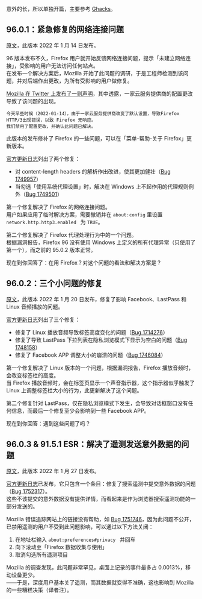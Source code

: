 意外的长，所以单独开篇，主要参考 [Ghacks](https://www.ghacks.net/category/firefox/latest-posts/)。

## 96.0.1：紧急修复的网络连接问题

[原文](https://www.ghacks.net/2022/01/15/mozilla-releases-firefox-96-0-1-to-fix-connection-issues/)，此版本 2022 年 1 月 14 日发布。

96 版本发布不久，Firefox 用户就开始反馈网络连接问题，提示「未建立网络连接」，受影响的用户无法访问任何站点。  
在发布一个解决方案后，Mozilla 开始了此问题的调研，于是工程师检测到该问题，并对后端作出更改，为所有受影响的用户做修复。

[Mozilla 在 Twitter 上发布了一则声明](https://twitter.com/firefox/status/1481657624651313155?ref_src=twsrc%5Etfw)，其中透露，一家云服务提供商的配置更改导致了该问题的出现。

```
今天早些时候（2022-01-14），由于一家云服务提供商改变了默认设置，导致Firefox HTTP/3出现错误，以致 Firefox 无响应。
我们禁用了配置更改，并确认此问题已解决。
```

此版本的发布修补了 Firefox 的一些问题，可以在「菜单-帮助-关于 Firefox」更新版本。

[官方更新日志](https://www.mozilla.org/en-US/firefox/96.0.1/releasenotes/)列出了两个修复：

+ 对 content-length headers 的解析作出改进，使其更加健壮（[Bug 1749957](https://bugzilla.mozilla.org/show_bug.cgi?id=1749957)）
+ 当勾选「使用系统代理设置」时，解决在 Windows 上不起作用的代理规则例外（[Bug 1749501](https://bugzilla.mozilla.org/show_bug.cgi?id=1749501)）

第一个修复解决了 Firefox 的网络连接问题。  
用户如果应用了临时解决方案，需要撤销并在 `about:config` 里设置 `network.http.http3.enabled ` 为 `TRUE`。

第二个修复解决了 Firefox 代理处理行为中的一个问题。  
根据漏洞报告，Firefox 96 没有使用 Windows 上定义的所有代理异常（只使用了第一个），而之前的 95.0.2 版本正常。

现在到你回答了：在用 Firefox？对这个问题的看法和解决方案是？

## 96.0.2：三个小问题的修复

[原文](https://www.ghacks.net/2022/01/21/here-is-what-is-new-in-firefox-96-0-2/)，此版本 2022 年 1 月 20 日发布，修复了影响 Facebook、LastPass 和 Linux 音频播放的问题。

[官方更新日志](https://www.mozilla.org/en-US/firefox/96.0.2/releasenotes/)列出了三个修复：

+ 修复了 Linux 播放音频导致标签高度变化的问题（[Bug 1714276](https://bugzilla.mozilla.org/show_bug.cgi?id=1714276)）
+ 修复了导致 LastPass 下拉列表在隐私浏览模式下显示为空白的问题（[Bug 1748158](https://bugzilla.mozilla.org/show_bug.cgi?id=1748158)）
+ 修复了 Facebook APP 调整大小的崩溃的问题（[Bug 1746084](https://bugzilla.mozilla.org/show_bug.cgi?id=1746084)）

第一个修复解决了 Linux 版本的一个问题，根据漏洞报告，Firefox 播放音频时，会改变标签栏的高度。  
当 Firefox 播放音频时，会在标签页显示一个声音指示器，这个指示器似乎触发了 Linux 上调整标签栏大小的行为，此更新解决了这个问题。

第二个修复针对 LastPass，仅在隐私浏览模式下发生，会导致对话框窗口没有任何信息，而最后一个修复至少会影响到一些 Facebook APP。

现在到你回答：遇到这些问题了吗？

## 96.0.3 & 91.5.1 ESR：解决了遥测发送意外数据的问题

[原文](https://www.ghacks.net/2022/01/27/firefox-96-0-3-and-firefox-91-5-1-esr-fix-search-telemetry-data-sending-issue/)，此版本 2022 年 1 月 27 日发布。

[官方更新日志](https://www.mozilla.org/en-US/firefox/96.0.3/releasenotes/)已发布，它只包含一个条目：修复了搜索遥测中提交意外数据的问题（[Bug 1752317](https://bugzilla.mozilla.org/show_bug.cgi?id=1752317)）。  
这些不该提交的意外数据没有提供详情，而看起来是作为浏览器搜索遥测功能的一部分发送的。

Mozilla 错误追踪网站上的链接没有帮助，如 [Bug 1751746](https://bugzilla.mozilla.org/show_bug.cgi?id=1751746)，因为此问题不公开，已禁用遥测的用户不受到此问题影响，可以通过以下方法关闭：

1. 在地址栏输入 `about:preferences#privacy ` 并回车
2. 向下滚动至「Firefox 数据收集与使用」
3. 取消勾选所有遥测项目

Mozilla 的调查发现，此问题非常罕见，桌面上记录的事件最多占 0.0013%，移动设备更少。  
——于是，深度用户基本关了遥测，而其数据就变得不准确，这也影响到 Mozilla 的一些糟糕决策（译者注）。